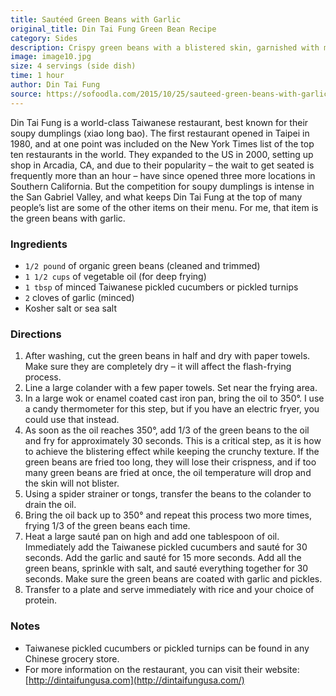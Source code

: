 ```yaml
---
title: Sautéed Green Beans with Garlic
original_title: Din Tai Fung Green Bean Recipe
category: Sides
description: Crispy green beans with a blistered skin, garnished with minced garlic, Taiwanese pickles and a touch of salt. The trick to achieving the blistered skin is to flash-fry the green beans before sautéing them.
image: image10.jpg
size: 4 servings (side dish)
time: 1 hour
author: Din Tai Fung
source: https://sofoodla.com/2015/10/25/sauteed-green-beans-with-garlic/
---
```


Din Tai Fung is a world-class Taiwanese restaurant, best known for their soupy dumplings (xiao long bao). The first restaurant opened in Taipei in 1980, and at one point was included on the New York Times list of the top ten restaurants in the world. They expanded to the US in 2000, setting up shop in Arcadia, CA, and due to their popularity – the wait to get seated is frequently more than an hour – have since opened three more locations in Southern California. But the competition for soupy dumplings is intense in the San Gabriel Valley, and what keeps Din Tai Fung at the top of many people’s list are some of the other items on their menu. For me, that item is the green beans with garlic.

### Ingredients

* `1/2 pound` of organic green beans (cleaned and trimmed)
* `1 1/2 cups` of vegetable oil (for deep frying)
* `1 tbsp` of minced Taiwanese pickled cucumbers or pickled turnips
* `2` cloves of garlic (minced)
* Kosher salt or sea salt

### Directions

1. After washing, cut the green beans in half and dry with paper towels. Make sure they are completely dry – it will affect the flash-frying process.
2. Line a large colander with a few paper towels. Set near the frying area.
3. In a large wok or enamel coated cast iron pan, bring the oil to 350°. I use a candy thermometer for this step, but if you have an electric fryer, you could use that instead.
4. As soon as the oil reaches 350°, add 1/3 of the green beans to the oil and fry for approximately 30 seconds. This is a critical step, as it is how to achieve the blistering effect while keeping the crunchy texture. If the green beans are fried too long, they will lose their crispness, and if too many green beans are fried at once, the oil temperature will drop and the skin will not blister.
5. Using a spider strainer or tongs, transfer the beans to the colander to drain the oil.
6. Bring the oil back up to 350° and repeat this process two more times, frying 1/3 of the green beans each time.
7. Heat a large sauté pan on high and add one tablespoon of oil. Immediately add the Taiwanese pickled cucumbers and sauté for 30 seconds. Add the garlic and sauté for 15 more seconds. Add all the green beans, sprinkle with salt, and sauté everything together for 30 seconds. Make sure the green beans are coated with garlic and pickles.
8. Transfer to a plate and serve immediately with rice and your choice of protein.

### Notes

* Taiwanese pickled cucumbers or pickled turnips can be found in any Chinese grocery store.
* For more information on the restaurant, you can visit their website: [http://dintaifungusa.com](http://dintaifungusa.com/)